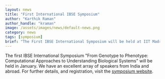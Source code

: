 ```yaml
---
layout: news
title: "First International IBSE Symposium"
author: "Karthik Raman"
author_handle: "kraman"
image: /assets/images/news/default-news.png
category: news
tags: [symposium]
brief: "The First IBSE International Symposium will be held at IIT Madras from 20-24 Jan, 2018"
---
```

The first IBSE International Symposium "From Genotype to Phenotype: Computational Approaches to Understanding Biological Systems" will be held in January. We have an excellent array of speakers from India and abroad. For further details, and registration, visit the [symposium website](https://web.iitm.ac.in/ibse/symposium).

